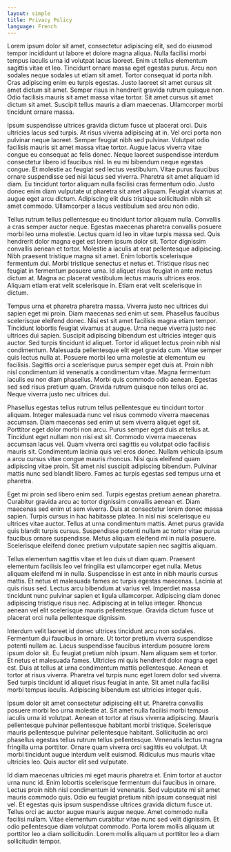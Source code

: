 ```yaml
---
layout: simple
title: Privacy Policy
language: French
---
```


Lorem ipsum dolor sit amet, consectetur adipiscing elit, sed do eiusmod tempor incididunt ut labore et dolore magna aliqua. Nulla facilisi morbi tempus iaculis urna id volutpat lacus laoreet. Enim ut tellus elementum sagittis vitae et leo. Tincidunt ornare massa eget egestas purus. Arcu non sodales neque sodales ut etiam sit amet. Tortor consequat id porta nibh. Cras adipiscing enim eu turpis egestas. Justo laoreet sit amet cursus sit amet dictum sit amet. Semper risus in hendrerit gravida rutrum quisque non. Odio facilisis mauris sit amet massa vitae tortor. Sit amet cursus sit amet dictum sit amet. Suscipit tellus mauris a diam maecenas. Ullamcorper morbi tincidunt ornare massa.

Ipsum suspendisse ultrices gravida dictum fusce ut placerat orci. Duis ultricies lacus sed turpis. At risus viverra adipiscing at in. Vel orci porta non pulvinar neque laoreet. Semper feugiat nibh sed pulvinar. Volutpat odio facilisis mauris sit amet massa vitae tortor. Augue lacus viverra vitae congue eu consequat ac felis donec. Neque laoreet suspendisse interdum consectetur libero id faucibus nisl. In eu mi bibendum neque egestas congue. Et molestie ac feugiat sed lectus vestibulum. Vitae purus faucibus ornare suspendisse sed nisi lacus sed viverra. Pharetra sit amet aliquam id diam. Eu tincidunt tortor aliquam nulla facilisi cras fermentum odio. Justo donec enim diam vulputate ut pharetra sit amet aliquam. Feugiat vivamus at augue eget arcu dictum. Adipiscing elit duis tristique sollicitudin nibh sit amet commodo. Ullamcorper a lacus vestibulum sed arcu non odio.

Tellus rutrum tellus pellentesque eu tincidunt tortor aliquam nulla. Convallis a cras semper auctor neque. Egestas maecenas pharetra convallis posuere morbi leo urna molestie. Lectus quam id leo in vitae turpis massa sed. Quis hendrerit dolor magna eget est lorem ipsum dolor sit. Tortor dignissim convallis aenean et tortor. Molestie a iaculis at erat pellentesque adipiscing. Nibh praesent tristique magna sit amet. Enim lobortis scelerisque fermentum dui. Morbi tristique senectus et netus et. Tristique risus nec feugiat in fermentum posuere urna. Id aliquet risus feugiat in ante metus dictum at. Magna ac placerat vestibulum lectus mauris ultrices eros. Aliquam etiam erat velit scelerisque in. Etiam erat velit scelerisque in dictum.

Tempus urna et pharetra pharetra massa. Viverra justo nec ultrices dui sapien eget mi proin. Diam maecenas sed enim ut sem. Phasellus faucibus scelerisque eleifend donec. Nisi est sit amet facilisis magna etiam tempor. Tincidunt lobortis feugiat vivamus at augue. Urna neque viverra justo nec ultrices dui sapien. Suscipit adipiscing bibendum est ultricies integer quis auctor. Sed turpis tincidunt id aliquet. Tortor id aliquet lectus proin nibh nisl condimentum. Malesuada pellentesque elit eget gravida cum. Vitae semper quis lectus nulla at. Posuere morbi leo urna molestie at elementum eu facilisis. Sagittis orci a scelerisque purus semper eget duis at. Proin nibh nisl condimentum id venenatis a condimentum vitae. Magna fermentum iaculis eu non diam phasellus. Morbi quis commodo odio aenean. Egestas sed sed risus pretium quam. Gravida rutrum quisque non tellus orci ac. Neque viverra justo nec ultrices dui.

Phasellus egestas tellus rutrum tellus pellentesque eu tincidunt tortor aliquam. Integer malesuada nunc vel risus commodo viverra maecenas accumsan. Diam maecenas sed enim ut sem viverra aliquet eget sit. Porttitor eget dolor morbi non arcu. Purus semper eget duis at tellus at. Tincidunt eget nullam non nisi est sit. Commodo viverra maecenas accumsan lacus vel. Quam viverra orci sagittis eu volutpat odio facilisis mauris sit. Condimentum lacinia quis vel eros donec. Nullam vehicula ipsum a arcu cursus vitae congue mauris rhoncus. Nisi quis eleifend quam adipiscing vitae proin. Sit amet nisl suscipit adipiscing bibendum. Pulvinar mattis nunc sed blandit libero. Fames ac turpis egestas sed tempus urna et pharetra.

Eget mi proin sed libero enim sed. Turpis egestas pretium aenean pharetra. Curabitur gravida arcu ac tortor dignissim convallis aenean et. Diam maecenas sed enim ut sem viverra. Duis at consectetur lorem donec massa sapien. Turpis cursus in hac habitasse platea. In nisl nisi scelerisque eu ultrices vitae auctor. Tellus at urna condimentum mattis. Amet purus gravida quis blandit turpis cursus. Suspendisse potenti nullam ac tortor vitae purus faucibus ornare suspendisse. Metus aliquam eleifend mi in nulla posuere. Scelerisque eleifend donec pretium vulputate sapien nec sagittis aliquam.

Tellus elementum sagittis vitae et leo duis ut diam quam. Praesent elementum facilisis leo vel fringilla est ullamcorper eget nulla. Metus aliquam eleifend mi in nulla. Suspendisse in est ante in nibh mauris cursus mattis. Et netus et malesuada fames ac turpis egestas maecenas. Lacinia at quis risus sed. Lectus arcu bibendum at varius vel. Imperdiet massa tincidunt nunc pulvinar sapien et ligula ullamcorper. Adipiscing diam donec adipiscing tristique risus nec. Adipiscing at in tellus integer. Rhoncus aenean vel elit scelerisque mauris pellentesque. Gravida dictum fusce ut placerat orci nulla pellentesque dignissim.

Interdum velit laoreet id donec ultrices tincidunt arcu non sodales. Fermentum dui faucibus in ornare. Ut tortor pretium viverra suspendisse potenti nullam ac. Lacus suspendisse faucibus interdum posuere lorem ipsum dolor sit. Eu feugiat pretium nibh ipsum. Nam aliquam sem et tortor. Et netus et malesuada fames. Ultricies mi quis hendrerit dolor magna eget est. Duis at tellus at urna condimentum mattis pellentesque. Aenean et tortor at risus viverra. Pharetra vel turpis nunc eget lorem dolor sed viverra. Sed turpis tincidunt id aliquet risus feugiat in ante. Sit amet nulla facilisi morbi tempus iaculis. Adipiscing bibendum est ultricies integer quis.

Ipsum dolor sit amet consectetur adipiscing elit ut. Pharetra convallis posuere morbi leo urna molestie at. Sit amet nulla facilisi morbi tempus iaculis urna id volutpat. Aenean et tortor at risus viverra adipiscing. Mauris pellentesque pulvinar pellentesque habitant morbi tristique. Scelerisque mauris pellentesque pulvinar pellentesque habitant. Sollicitudin ac orci phasellus egestas tellus rutrum tellus pellentesque. Venenatis lectus magna fringilla urna porttitor. Ornare quam viverra orci sagittis eu volutpat. Ut morbi tincidunt augue interdum velit euismod. Ridiculus mus mauris vitae ultricies leo. Quis auctor elit sed vulputate.

Id diam maecenas ultricies mi eget mauris pharetra et. Enim tortor at auctor urna nunc id. Enim lobortis scelerisque fermentum dui faucibus in ornare. Lectus proin nibh nisl condimentum id venenatis. Sed vulputate mi sit amet mauris commodo quis. Odio eu feugiat pretium nibh ipsum consequat nisl vel. Et egestas quis ipsum suspendisse ultrices gravida dictum fusce ut. Tellus orci ac auctor augue mauris augue neque. Amet commodo nulla facilisi nullam. Vitae elementum curabitur vitae nunc sed velit dignissim. Et odio pellentesque diam volutpat commodo. Porta lorem mollis aliquam ut porttitor leo a diam sollicitudin. Lorem mollis aliquam ut porttitor leo a diam sollicitudin tempor.